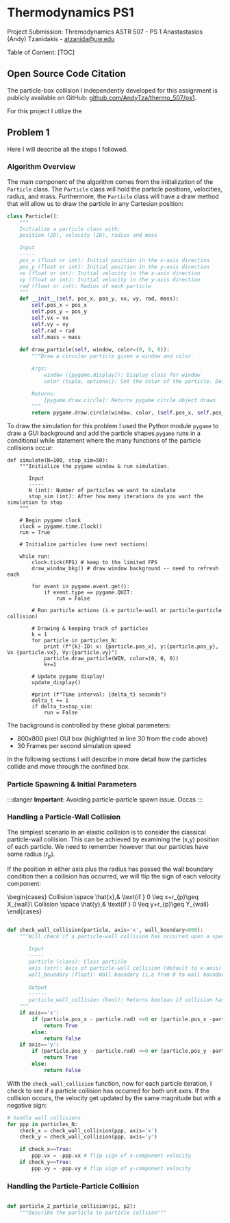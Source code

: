 # Thermodynamics PS1
Project Submission: 
Thremodynamics ASTR 507 - PS 1
Anastastasios (Andy) Tzanidakis - atzanida@uw.edu


Table of Content: 
[TOC]


## Open Source Code Citation
The particle-box collision I independently developed for this assignment is publicly available on GitHub: [github.com/AndyTza/thermo_507/ps1](https://github.com/AndyTza/thremo_507). 

For this project I utilize the 


## Problem 1 
Here I will describe all the steps I followed. 

### Algorithm Overview

The main component of the algorithm comes from the initialization of the `Particle` class. The `Particle` class will hold the particle positions, velocities, radius, and mass. Furthermore, the `Particle` class will have a draw method that will allow us to draw the particle in any Cartesian position: 

```python
class Particle():
    """
    Initialize a particle class with:
    position (2D), velocity (2D), radius and mass

    Input
    -----
    pos_x (float or int): Initial position in the x-axis direction
    pos_y (float or int): Initial position in the y-axis direction
    vx (float or int): Initial velocity in the x-axis direction
    vy (float or int): Initial velocity in the y-axis direction
    rad (float or int): Radius of each particle
    """
    def __init__(self, pos_x, pos_y, vx, vy, rad, mass):
        self.pos_x = pos_x
        self.pos_y = pos_y
        self.vx = vx
        self.vy = vy
        self.rad = rad
        self.mass = mass
    
    def draw_particle(self, window, color=(0, 0, 0)):
        """Draw a circular particle given a window and color.

        Args:
            window ([pygame.display]): Display class for window
            color (tuple, optional): Set the color of the particle. Defaults to a black color in RGB (0, 0, 0)

        Returns:
            [pygame.draw.circle]: Returns pygame circle object drawn
        """
        return pygame.draw.circle(window, color, (self.pos_x, self.pos_y), self.rad)
```

To draw the simulation for this problem I used the Python module `pygame` to draw a GUI background and add the particle shapes.`pygame` runs in a conditional while statement where the many functions of the particle collisions occur:

```python=
def simulate(N=100, stop_sim=50):
    """Initialize the pygame window & run simulation. 
    
       Input 
       -----
       N (int): Number of particles we want to simulate
       stop_sim (int): After how many iterations do you want the simulation to stop
    """
    
    # Begin pygame clock 
    clock = pygame.time.Clock()
    run = True
    
    # Initialize particles (see next sections)
   
    while run:
        clock.tick(FPS) # keep to the limited FPS
        draw_window_bkg() # draw window background -- need to refresh each 
    
        for event in pygame.event.get():
            if event.type == pygame.QUIT:
                run = False
                           
        # Run particle actions (i.e particle-wall or particle-particle collision)
        
        # Drawing & keeping track of particles
        k = 1
        for particle in particles_N:
            print (f"{k}-ID: x: {particle.pos_x}, y:{particle.pos_y}, Vx {particle.vx}, Vy:{particle.vy}")
            particle.draw_particle(WIN, color=(0, 0, 0))
            k+=1

        # Update pygame display!
        update_display()

        #print (f"Time interval: {delta_t} seconds")
        delta_t += 1 
        if delta_t>stop_sim:
            run = False

```

The background is controlled by these global parameters: 
- 800x800 pixel GUI box (highlighted in line 30 from the code above)
- 30 Frames per second simulation speed


In the following sections I will describe in more detail how the particles collide and move through the confined box.


### Particle Spawning & Initial Parameters


:::danger
**Important**: Avoiding particle-particle spawn issue. Occas
:::







### Handling a Particle-Wall Collision

The simplest scenario in an elastic collision is to consider the classical particle-wall collision. This can be achieved by examining the (x,y) position of each particle. We need to remember however that our particles have some radius ($r_p$). 

If the position in either axis plus the radius has passed the wall boundary condition then a collision has occurred, we will flip the sign of each velocity component: 


\begin{cases}
Collision \space \hat{x},& \text{if } 0 \leq x+r_{p}\geq X_{wall}\\
Collision \space \hat{y},& \text{if } 0 \leq y+r_{p}\geq Y_{wall}
\end{cases}

```python

def check_wall_collision(particle, axis='x', wall_boundary=800):
    """Will check if a particle-wall collision has occurred upon a specified axis.
       
       Input
       -----
       particle (class): Class particle
       axis (str): Axis of particle-wall collision (default to x-axis)       
       wall_boundary (float): Wall boundary (i.e from 0 to wall boundary)
        
       Output
       ------
       particle_wall_collision (bool): Returns boolean if collision has occurred
    """
    if axis=='x':
        if (particle.pos_x - particle.rad) <=0 or (particle.pos_x -particle.rad) >= wall_limit:
            return True
        else:
            return False
    if axis=='y':
        if (particle.pos_y - particle.rad) <=0 or (particle.pos_y -particle.rad) >= wall_limit:
            return True
        else:
            return False 
```

With the `check_wall_collision` function, now for each particle iteration, I check to see if a particle collision has occurred for both unit axes. If the collision occurs, the velocity get updated by the same magnitude but with a negative sign:

```python
# handle wall collisions
for ppp in particles_N:
    check_x = check_wall_collision(ppp, axis='x')
    check_y = check_wall_collision(ppp, axis='y')

    if check_x==True:
        ppp.vx = -ppp.vx # flip sign of x-component velocity
    if check_y==True:
        ppp.vy = -ppp.vy # flip sign of y-component velocity

```

### Handling the Particle-Particle Collision
```python

def particle_2_particle_collision(p1, p2):
    """Describe the particle to particle collsion"""
```





